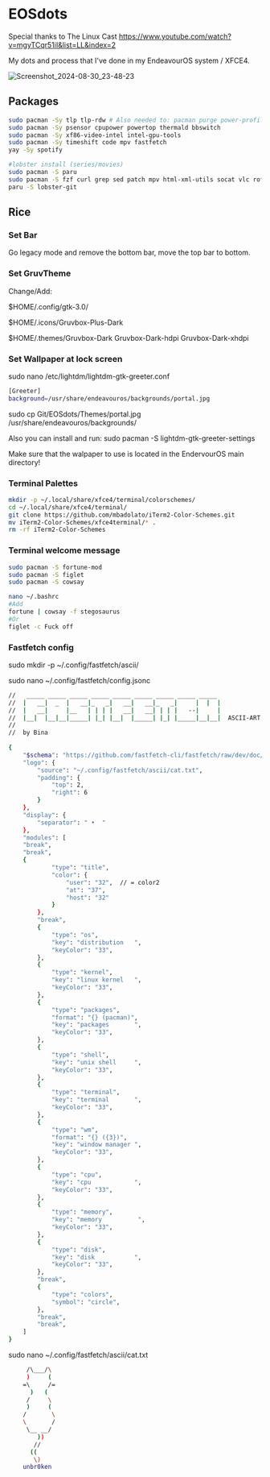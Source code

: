 # EOSdots

Special thanks to The Linux Cast https://www.youtube.com/watch?v=mgyTCqr51iI&list=LL&index=2

My dots and process that I've done in my EndeavourOS system / XFCE4.

![Screenshot_2024-08-30_23-48-23](https://github.com/user-attachments/assets/205e032a-8c00-4208-84d7-5f9b30694578)

## Packages

```sh
sudo pacman -Sy tlp tlp-rdw # Also needed to: pacman purge power-profiles-daemon
sudo pacman -Sy psensor cpupower powertop thermald bbswitch
sudo pacman -Sy xf86-video-intel intel-gpu-tools
sudo pacman -Sy timeshift code mpv fastfetch
yay -Sy spotify

#lobster install (series/movies)
sudo pacman -S paru
sudo pacman -S fzf curl grep sed patch mpv html-xml-utils socat vlc rofi
paru -S lobster-git
```
## Rice

### Set Bar
Go legacy mode and remove the bottom bar, move the top bar to bottom.

### Set GruvTheme
Change/Add:

$HOME/.config/gtk-3.0/

$HOME/.icons/Gruvbox-Plus-Dark

$HOME/.themes/Gruvbox-Dark  Gruvbox-Dark-hdpi  Gruvbox-Dark-xhdpi

### Set Wallpaper at lock screen
sudo nano /etc/lightdm/lightdm-gtk-greeter.conf
```sh
[Greeter]
background=/usr/share/endeavouros/backgrounds/portal.jpg
```
sudo cp Git/EOSdots/Themes/portal.jpg /usr/share/endeavouros/backgrounds/

Also you can install and run:
sudo pacman -S lightdm-gtk-greeter-settings

Make sure that the walpaper to use is located in the EndervourOS main directory!

### Terminal Palettes
```sh
mkdir -p ~/.local/share/xfce4/terminal/colorschemes/
cd ~/.local/share/xfce4/terminal/
git clone https://github.com/mbadolato/iTerm2-Color-Schemes.git
mv iTerm2-Color-Schemes/xfce4terminal/* .
rm -rf iTerm2-Color-Schemes
```

### Terminal welcome message
```sh
sudo pacman -S fortune-mod
sudo pacman -S figlet
sudo pacman -S cowsay

nano ~/.bashrc
#Add
fortune | cowsay -f stegosaurus
#Or
figlet -c Fuck off
```

### Fastfetch config
sudo mkdir -p ~/.config/fastfetch/ascii/

sudo nano ~/.config/fastfetch/config.jsonc
```sh
//   _____ _____ _____ _____ _____ _____ _____ _____ _____ 
//  |   __|  _  |   __|_   _|   __|   __|_   _|     |  |  |
//  |   __|     |__   | | | |   __|   __| | | |   --|     |
//  |__|  |__|__|_____| |_| |__|  |_____| |_| |_____|__|__|  ASCII-ART
//
//  by Bina
 
{
    "$schema": "https://github.com/fastfetch-cli/fastfetch/raw/dev/doc/json_schema.json",
    "logo": {
        "source": "~/.config/fastfetch/ascii/cat.txt",
        "padding": {
            "top": 2,
            "right": 6
        }
    },
    "display": {
        "separator": " •  "
    },
    "modules": [
	"break",
	"break",
	{
            "type": "title",
            "color": {
                "user": "32",  // = color2
                "at": "37",
                "host": "32"
            }
        },
        "break",
        {
            "type": "os",
            "key": "distribution   ",
            "keyColor": "33",
        },
        {
            "type": "kernel",
            "key": "linux kernel   ",
            "keyColor": "33",
        },
        {
            "type": "packages",
            "format": "{} (pacman)",
            "key": "packages       ",
            "keyColor": "33",  
        },
        {
            "type": "shell",
            "key": "unix shell     ",
            "keyColor": "33", 
        },
        {
            "type": "terminal",
            "key": "terminal       ",
            "keyColor": "33", 
        },
        {
            "type": "wm",
            "format": "{} ({3})",
            "key": "window manager ",
            "keyColor": "33", 
        },
        {
            "type": "cpu",
            "key": "cpu            ",
            "keyColor": "33",
        },
        {
            "type": "memory",
            "key": "memory          ",
            "keyColor": "33",
        },
        {
            "type": "disk",
            "key": "disk           ",
            "keyColor": "33",
        },
        "break",
        {
            "type": "colors",
            "symbol": "circle",
        },
        "break",
        "break",
    ]
}
```

sudo nano ~/.config/fastfetch/ascii/cat.txt
```sh
     /\___/\
     )     (
    =\     /=
      )   (
     /     \
     )     (
    /       \
    \       /
     \__ __/
        ))
       //
      ((
       \)
    unbr0ken
```
